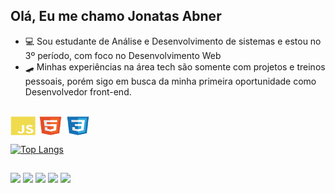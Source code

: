 ## Olá, Eu me chamo Jonatas Abner
- 💻 Sou estudante de Análise e Desenvolvimento de sistemas e estou no 3º período, com foco no Desenvolvimento Web
- 🛹 Minhas experiências na área tech são somente com projetos e treinos pessoais, porém sigo em busca da minha primeira oportunidade como Desenvolvedor front-end.



<div style="display: flex justify-content:center"><br>
  <img align="center" alt="Rafa-Js" height="30" width="40" src="https://raw.githubusercontent.com/devicons/devicon/master/icons/javascript/javascript-plain.svg">
  <img align="center" alt="Rafa-HTML" height="30" width="40" src="https://raw.githubusercontent.com/devicons/devicon/master/icons/html5/html5-original.svg">
  <img align="center" alt="Rafa-CSS" height="30" width="40" src="https://raw.githubusercontent.com/devicons/devicon/master/icons/css3/css3-original.svg">

</div>



[![Top Langs](https://github-readme-stats.vercel.app/api/top-langs/?username=JonatasSB)](https://github.com/anuraghazra/github-readme-stats)



##
<div> 
  <a href="https://www.instagram.com/jonatasasb/" target="_blank"><img src="https://img.shields.io/badge/-Instagram-%23E4405F?style=for-the-badge&logo=instagram&logoColor=white" target="_blank"></a>
 <a href="" target="_blank"><img src="https://img.shields.io/badge/Discord-7289DA?style=for-the-badge&logo=discord&logoColor=white" target="_blank"></a> 
  <a href = "mailto:jonatasabnersb@hotmail.com"><img src="https://img.shields.io/badge/Microsoft_Outlook-0078D4?style=for-the-badge&logo=microsoft-outlook&logoColor=white" target="_blank"></a>
  <a href="https://web.telegram.org/k" target="_blank"><img src="https://img.shields.io/badge/Telegram-2CA5E0?style=for-the-badge&logo=telegram&logoColor=white"></a>
  <a href="https://www.linkedin.com/in/jonatas-abner-de-sousa-brito-006710223/" target="_blank"><img src="https://img.shields.io/badge/-LinkedIn-%230077B5?style=for-the-badge&logo=linkedin&logoColor=white" target="_blank"></a> 
</div>
